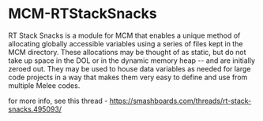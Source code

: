 # MCM-RTStackSnacks

RT Stack Snacks is a module for MCM that enables a unique method of allocating globally accessible variables using a series of files kept in the MCM directory. These allocations may be thought of as static, but do not take up space in the DOL or in the dynamic memory heap -- and are initially zeroed out. They may be used to house data variables as needed for large code projects in a way that makes them very easy to define and use from multiple Melee codes.

for more info, see this thread - https://smashboards.com/threads/rt-stack-snacks.495093/
